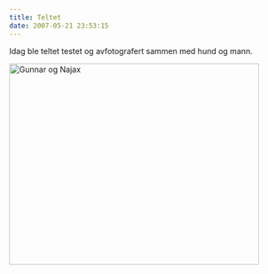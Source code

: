 ```yaml
---
title: Teltet
date: 2007-05-21 23:53:15
---
```


Idag ble teltet testet og avfotografert sammen med hund og mann.

<img src="http://farm1.static.flickr.com/203/507940244_9885dde84b.jpg" title="Gunnar og Najax" alt="Gunnar og Najax" height="363" width="450" />
